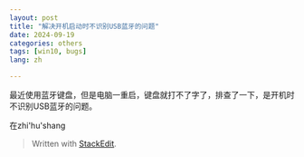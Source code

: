 ```yaml
---
layout: post
title: "解决开机启动时不识别USB蓝牙的问题"
date: 2024-09-19
categories: others
tags: [win10, bugs]
lang: zh

---
```


最近使用蓝牙键盘，但是电脑一重启，键盘就打不了字了，排查了一下，是开机时不识别USB蓝牙的问题。
<!--more-->
在zhi'hu'shang

> Written with [StackEdit](https://stackedit.io/).
<!--stackedit_data:
eyJoaXN0b3J5IjpbMTY4OTU0MDk0M119
-->